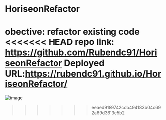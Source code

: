 # HoriseonRefactor
obective: refactor existing code
<<<<<<< HEAD
repo link: https://github.com/Rubendc91/HoriseonRefactor
Deployed URL:https://rubendc91.github.io/HoriseonRefactor/
=======
![image](https://user-images.githubusercontent.com/110942378/186836960-39787e9a-131f-4e9d-a3da-2ee279a7016c.png)
>>>>>>> eeaed9189742ccb494183b04c692a69d3613e5b2
